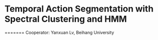 # Temporal Action Segmentation with Spectral Clustering and HMM
=======
Cooperator: Yanxuan Lv, Beihang University


